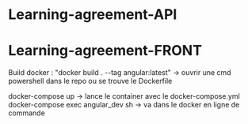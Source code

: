 # Learning-agreement-API

# Learning-agreement-FRONT

Build docker : "docker build . --tag angular:latest" 
-> ouvrir une cmd powershell dans le repo ou se trouve le Dockerfile

docker-compose up -> lance le container avec le docker-compose.yml <br />
docker-compose exec angular_dev sh -> va dans le docker en ligne de commande<br />
